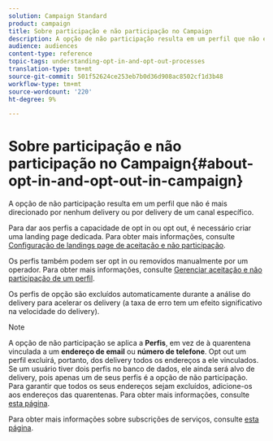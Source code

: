 ```yaml
---
solution: Campaign Standard
product: campaign
title: Sobre participação e não participação no Campaign
description: A opção de não participação resulta em um perfil que não é mais direcionado por nenhum delivery ou por delivery de um canal específico.
audience: audiences
content-type: reference
topic-tags: understanding-opt-in-and-opt-out-processes
translation-type: tm+mt
source-git-commit: 501f52624ce253eb7b0d36d908ac8502cf1d3b48
workflow-type: tm+mt
source-wordcount: '220'
ht-degree: 9%

---
```



# Sobre participação e não participação no Campaign{#about-opt-in-and-opt-out-in-campaign}

A opção de não participação resulta em um perfil que não é mais direcionado por nenhum delivery ou por delivery de um canal específico.

Para dar aos perfis a capacidade de opt in ou opt out, é necessário criar uma landing page dedicada. Para obter mais informações, consulte [Configuração de landings page de aceitação e não participação](../../audiences/using/managing-opt-in-and-opt-out-in-campaign.md#setting-up-opt-in-and-opt-out-landing-pages).

Os perfis também podem ser opt in ou removidos manualmente por um operador. Para obter mais informações, consulte [Gerenciar aceitação e não participação de um perfil](../../audiences/using/managing-opt-in-and-opt-out-in-campaign.md#managing-opt-in-and-opt-out-from-a-profile).

Os perfis de opção são excluídos automaticamente durante a análise do delivery para acelerar os delivery (a taxa de erro tem um efeito significativo na velocidade do delivery).

>[!NOTE]
>
>A opção de não participação se aplica a **Perfis**, em vez de à quarentena vinculada a um **endereço de email** ou **número de telefone**. Opt out um perfil excluirá, portanto, dos delivery todos os endereços a ele vinculados. Se um usuário tiver dois perfis no banco de dados, ele ainda será alvo de delivery, pois apenas um de seus perfis é a opção de não participação. Para garantir que todos os seus endereços sejam excluídos, adicione-os aos endereços das quarentenas. Para obter mais informações, consulte [esta página](../../sending/using/understanding-quarantine-management.md#identifying-quarantined-addresses-for-the-entire-platform).

Para obter mais informações sobre subscrições de serviços, consulte [esta página](../../audiences/using/about-subscriptions.md).
